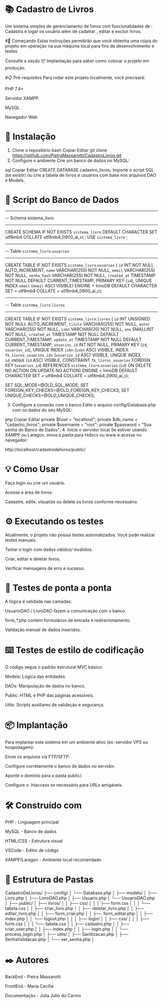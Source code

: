# 📚 Cadastro de Livros
Um sistema simples de gerenciamento de livros com funcionalidades de : Cadastra e logar os usuário além de cadatrar , editar e excluir livros. 

#🚀 Começando
Estas instruções permitirão que você obtenha uma cópia do projeto em operação na sua máquina local para fins de desenvolvimento e testes.

Consulte a seção 📦 Implantação para saber como colocar o projeto em produção.

#📋 Pré-requisitos
Para rodar este projeto localmente, você precisará:

PHP 7.4+

Servidor XAMPP.

MySQL

Navegador Web



# 🔧 Instalação
1. Clone o repositório
bash
Copiar
Editar
git clone https://github.com/PietraMassarotti/CadastroLivros.git
2. Configure o ambiente
Crie um banco de dados no MySQL:

sql
Copiar
Editar
CREATE DATABASE cadastro_livros;
Importe o script SQL (se existir) ou crie a tabela de livros e usuários com base nos arquivos DAO e Models.

# 🎲 Script do Banco de Dados

-- -----------------------------------------------------
-- Schema sistema_livro
-- -----------------------------------------------------
CREATE SCHEMA IF NOT EXISTS `sistema_livro` DEFAULT CHARACTER SET utf8mb4 COLLATE utf8mb4_0900_ai_ci ;
USE `sistema_livro` ;

-- -----------------------------------------------------
-- Table `sistema_livro`.`usuarios`
-- -----------------------------------------------------
CREATE TABLE IF NOT EXISTS `sistema_livro`.`usuarios` (
  `id` INT NOT NULL AUTO_INCREMENT,
  `nome` VARCHAR(255) NOT NULL,
  `email` VARCHAR(255) NOT NULL,
  `senha_hash` VARCHAR(255) NOT NULL,
  `created_at` TIMESTAMP NOT NULL DEFAULT CURRENT_TIMESTAMP,
  PRIMARY KEY (`id`),
  UNIQUE INDEX `email` (`email` ASC) VISIBLE)
ENGINE = InnoDB
DEFAULT CHARACTER SET = utf8mb4
COLLATE = utf8mb4_0900_ai_ci;


-- -----------------------------------------------------
-- Table `sistema_livro`.`livros`
-- -----------------------------------------------------
CREATE TABLE IF NOT EXISTS `sistema_livro`.`livros` (
  `id` INT UNSIGNED NOT NULL AUTO_INCREMENT,
  `titulo` VARCHAR(255) NOT NULL,
  `autor` VARCHAR(255) NOT NULL,
  `isbn` VARCHAR(20) NOT NULL,
  `ano` SMALLINT NOT NULL,
  `created_at` TIMESTAMP NOT NULL DEFAULT CURRENT_TIMESTAMP,
  `update_at` TIMESTAMP NOT NULL DEFAULT CURRENT_TIMESTAMP,
  `usuarios_id` INT NOT NULL,
  PRIMARY KEY (`id`, `usuarios_id`),
  UNIQUE INDEX `isbn` (`isbn` ASC) VISIBLE,
  INDEX `fk_livros_usuarios_idx` (`usuarios_id` ASC) VISIBLE,
  UNIQUE INDEX `id_UNIQUE` (`id` ASC) VISIBLE,
  CONSTRAINT `fk_livros_usuarios`
    FOREIGN KEY (`usuarios_id`)
    REFERENCES `sistema_livro`.`usuarios` (`id`)
    ON DELETE NO ACTION
    ON UPDATE NO ACTION)
ENGINE = InnoDB
DEFAULT CHARACTER SET = utf8mb4
COLLATE = utf8mb4_0900_ai_ci;


SET SQL_MODE=@OLD_SQL_MODE;
SET FOREIGN_KEY_CHECKS=@OLD_FOREIGN_KEY_CHECKS;
SET UNIQUE_CHECKS=@OLD_UNIQUE_CHECKS;






3. Configure a conexão com o banco
Edite o arquivo config/Database.php com os dados do seu MySQL:

php
Copiar
Editar
private $host = "localhost";
private $db_name = "cadastro_livros";
private $username = "root";
private $password = "Sua senha do Banco de Dados";
4. Inicie o servidor local
Se estiver usando XAMPP ou Laragon, mova a pasta para htdocs ou www e acesse no navegador:

http://localhost/cadastrodelivros/public/

# 💡 Como Usar
Faça login ou crie um usuário.

Acesse a área de livros.

Cadastre, edite, visualize ou delete os livros conforme necessário.

# ⚙️ Executando os testes
Atualmente, o projeto não possui testes automatizados. Você pode realizar testes manuais:

Testar o login com dados válidos/ inválidos.

Criar, editar e deletar livros.

Verificar mensagens de erro e sucesso.

# 🔩 Testes de ponta a ponta
A lógica é validada nas camadas:

UsuarioDAO / LivroDAO fazem a comunicação com o banco.

form_*.php contém formulários de entrada e redirecionamento.

Validação manual de dados inseridos.

# ⌨️ Testes de estilo de codificação
O código segue o padrão estrutural MVC básico:

Models: Lógica das entidades.

DAOs: Manipulação de dados no banco.

Public: HTML e PHP das páginas acessíveis.

Utils: Scripts auxiliares de validação e segurança.

# 📦 Implantação
Para implantar este sistema em um ambiente ativo (ex: servidor VPS ou hospedagem):

Envie os arquivos via FTP/SFTP.

Configure corretamente o banco de dados no servidor.

Aponte o domínio para a pasta public/.

Configure o .htaccess se necessário para URLs amigáveis.

# 🛠️ Construído com
PHP - Linguagem principal

MySQL - Banco de dados

HTML/CSS - Estrutura visual

VSCode - Editor de código

XAMPP/Laragon - Ambiente local recomendado

# 📁 Estrutura de Pastas

CadastroDeLivros/
├── config/
│   └── Database.php
│
├── models/
│   ├── Livro.php
│   ├── LivroDAO.php
│   ├── Usuario.php
│   └── UsuarioDAO.php
│
├── public/
│   ├── livros/
│   │   ├── css/
│   │   │   ├── form.css
│   │   │   └── tabela.css
│   │   ├── criar_livro.php
│   │   ├── deletar_livro.php
│   │   ├── editar_livro.php
│   │   ├── form_criar.php
│   │   ├── form_editar.php
│   │   ├── index.php
│   │   └── logout.php
│   │
│   ├── login/
│   │   ├── css/
│   │   │   ├── form.css
│   │   │   └── tabela.css
│   │   ├── cadastro.php
│   │   ├── criar_user.php
│   │   ├── index.php
│   │   ├── login.php
│   │   └── process_login.php
│
├── utils/
│   ├── Sanitizacao.php
│   ├── SenhaValidacao.php
│   └── ver_senha.php
│




# ✒️ Autores
BackEnd - Pietra Massarotti 

FrontEnd - Maria Cecília

Documentação - Julia Júlio do Carmo

